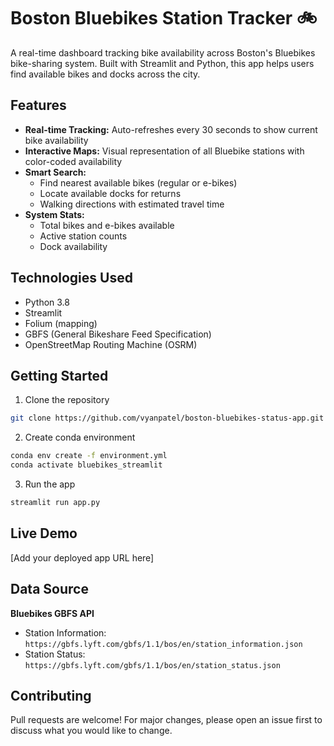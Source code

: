 # Boston Bluebikes Station Tracker 🚲

A real-time dashboard tracking bike availability across Boston's Bluebikes bike-sharing system. Built with Streamlit and Python, this app helps users find available bikes and docks across the city.

## Features

- **Real-time Tracking:** Auto-refreshes every 30 seconds to show current bike availability
- **Interactive Maps:** Visual representation of all Bluebike stations with color-coded availability
- **Smart Search:** 
  - Find nearest available bikes (regular or e-bikes)
  - Locate available docks for returns
  - Walking directions with estimated travel time
- **System Stats:** 
  - Total bikes and e-bikes available
  - Active station counts
  - Dock availability

## Technologies Used

- Python 3.8
- Streamlit
- Folium (mapping)
- GBFS (General Bikeshare Feed Specification)
- OpenStreetMap Routing Machine (OSRM)

## Getting Started

1. Clone the repository
```bash
git clone https://github.com/vyanpatel/boston-bluebikes-status-app.git
```

2. Create conda environment
```bash
conda env create -f environment.yml
conda activate bluebikes_streamlit
```

3. Run the app
```bash
streamlit run app.py
```

## Live Demo

[Add your deployed app URL here]

## Data Source

**Bluebikes GBFS API**
   - Station Information: `https://gbfs.lyft.com/gbfs/1.1/bos/en/station_information.json`
   - Station Status: `https://gbfs.lyft.com/gbfs/1.1/bos/en/station_status.json`

## Contributing

Pull requests are welcome! For major changes, please open an issue first to discuss what you would like to change.

